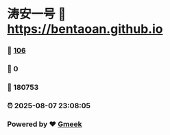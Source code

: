 # 涛安一号 :link: https://bentaoan.github.io 
### :page_facing_up: [106](https://bentaoan.github.io/tag.html) 
### :speech_balloon: 0 
### :hibiscus: 180753 
### :alarm_clock: 2025-08-07 23:08:05 
### Powered by :heart: [Gmeek](https://github.com/Meekdai/Gmeek)
